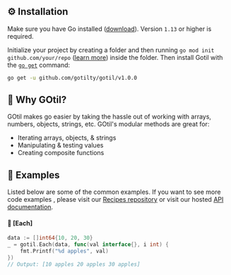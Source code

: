 #

## ⚙️ Installation

Make sure you have Go installed ([download](https://go.dev/dl/)). Version `1.13` or higher is required.

Initialize your project by creating a folder and then running `go mod init github.com/your/repo` ([learn more](https://go.dev/blog/using-go-modules)) inside the folder. Then install Gotil with the [`go get`](https://pkg.go.dev/cmd/go/#hdr-Add_dependencies_to_current_module_and_install_them) command:

```bash
go get -u github.com/gotilty/gotil/v1.0.0
```

## 🎯 Why GOtil?

GOtil makes go easier by taking the hassle out of working with arrays,
numbers, objects, strings, etc. GOtil's modular methods are great for:

- Iterating arrays, objects, & strings
- Manipulating & testing values
- Creating composite functions

## 👀 Examples

Listed below are some of the common examples. If you want to see more code examples , please visit our [Recipes repository](https://github.com/gotilty/gotil) or visit our hosted [API documentation](https://gotilty.github.io/gotil/#/).

#### 📖 [**Each**]

```go
data := []int64{10, 20, 30}
_ = gotil.Each(data, func(val interface{}, i int) {
    fmt.Printf("%d apples", val)
})
// Output: [10 apples 20 apples 30 apples]
```